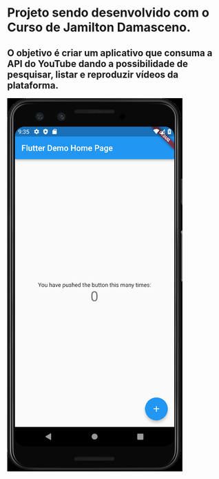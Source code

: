 # Projeto sendo desenvolvido com o Curso de Jamilton Damasceno. 

## O objetivo é criar um aplicativo que consuma a API do YouTube dando a possibilidade de pesquisar, listar e reproduzir vídeos da plataforma.

![Alt text](assets/images/image_readme.png "Optional title")

